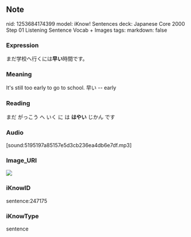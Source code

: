 ## Note
nid: 1253684174399
model: iKnow! Sentences
deck: Japanese Core 2000 Step 01 Listening Sentence Vocab + Images
tags: 
markdown: false

### Expression
<!DOCTYPE html>
<title></title>
まだ学校へ行くには<b>早い</b>時間です。



### Meaning
It's still too early to go to school.
早い -- early

### Reading
<!DOCTYPE html>
<title></title>
まだ がっこう へ いく に は <b>はやい</b> じかん です



### Audio
[sound:5195197a85157e5d3cb236ea4db6e7df.mp3]

### Image_URI
<!DOCTYPE html>
<title></title>
<img src="1301752b084d1d612959b1ee8bab032b.jpg">



### iKnowID
sentence:247175

### iKnowType
sentence

